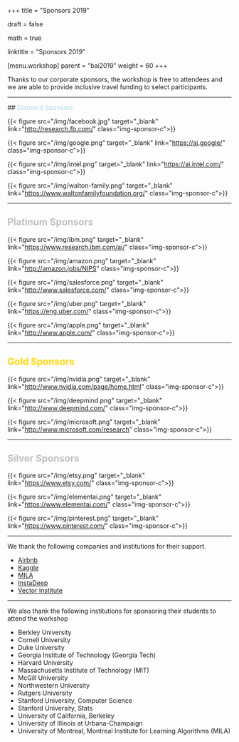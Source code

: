 +++
title = "Sponsors 2019"

draft = false

math = true

linktitle = "Sponsors 2019"

[menu.workshop]
  parent = "bai2019"
  weight = 60
+++

Thanks to our corporate sponsors, the workshop is free to attendees and we are able to provide inclusive travel funding to select participants.

<hr>
## <span style="color:lightblue">Diamond Sponsors</span>

<!--{{< figure src="/img/blackinai.png" class="img-sponsor-icon">}} -->

{{< figure src="/img/facebook.jpg" target="_blank" link="http://research.fb.com/" class="img-sponsor-c">}}

{{< figure src="/img/google.png" target="_blank" link="https://ai.google/" class="img-sponsor-c">}}

{{< figure src="/img/intel.png" target="_blank" link="https://ai.intel.com/" class="img-sponsor-c">}}

{{< figure src="/img/walton-family.png" target="_blank" link="https://www.waltonfamilyfoundation.org/" class="img-sponsor-c">}}

<hr>

## <span style="color:Silver">Platinum Sponsors</span>

{{< figure src="/img/ibm.png" target="_blank" link="https://www.research.ibm.com/ai/" class="img-sponsor-c">}}

{{< figure src="/img/amazon.png" target="_blank" link="http://amazon.jobs/NIPS" class="img-sponsor-c">}}

{{< figure src="/img/salesforce.png" target="_blank" link="http://www.salesforce.com/" class="img-sponsor-c">}}

{{< figure src="/img/uber.png" target="_blank" link="https://eng.uber.com/" class="img-sponsor-c">}}

{{< figure src="/img/apple.png" target="_blank" link="http://www.apple.com/" class="img-sponsor-c">}}

<hr>

## <span style="color:Gold"> Gold Sponsors </span>

{{< figure src="/img/nvidia.png" target="_blank" link="http://www.nvidia.com/page/home.html" class="img-sponsor-c">}}

{{< figure src="/img/deepmind.png" target="_blank" link="http://www.deepmind.com/" class="img-sponsor-c">}}

{{< figure src="/img/microsoft.png" target="_blank" link="http://www.microsoft.com/research" class="img-sponsor-c">}}

<hr>

## <span style="color:Silver">Silver Sponsors</span>

{{< figure src="/img/etsy.png" target="_blank" link="https://www.etsy.com/" class="img-sponsor-c">}}

{{< figure src="/img/elementai.png" target="_blank" link="https://www.elementai.com/" class="img-sponsor-c">}}

{{< figure src="/img/pinterest.png" target="_blank" link="https://www.pinterest.com/" class="img-sponsor-c">}}

<hr>

<!--<hr>

<!-- We thank [B4 Capital Group](https://b4capitalgroup.com/) for their support
<br><br> -->

<!-- {{< figure src="/img/airbnb.png" class="img-sponsor-c">}}

{{< figure src="/img/kaggle.png" class="img-sponsor-c">}} -->

We thank the following companies and institutions for their support.

 - [Airbnb](https://www.airbnb.com/)
 - [Kaggle](https://www.kaggle.com/)
 - [MILA](https://mila.quebec/en/)
 - [InstaDeep](https://www.linkedin.com/company/instadeep/)
 - [Vector Institute](https://vectorinstitute.ai/)

<hr>

We also thank the following institutions for sponsoring their students to attend the  workshop

 - Berkley University
 - Cornell University
 - Duke University
 - Georgia Institute of Technology (Georgia Tech)
 - Harvard University
 - Massachusetts Institute of Technology (MIT)
 - McGill University
 - Northwestern University
 - Rutgers University
 - Stanford University, Computer Science
 - Stanford University, Stats
 - University of California, Berkeley
 - University of Illinois at Urbana-Champaign
 - University of Montreal, Montreal Institute for Learning Algorithms (MILA)
